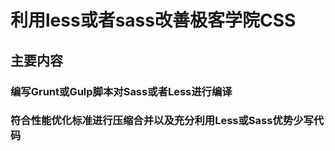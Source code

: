 # 利用less或者sass改善极客学院CSS
## 主要内容
### 编写Grunt或Gulp脚本对Sass或者Less进行编译
### 符合性能优化标准进行压缩合并以及充分利用Less或Sass优势少写代码